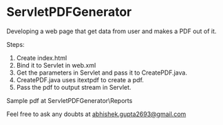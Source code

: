 # ServletPDFGenerator
Developing a web page that get data from user and makes a PDF out of it.

Steps:
1. Create index.html
2. Bind it to Servlet in web.xml
3. Get the parameters in Servlet and pass it to CreatePDF.java.
4. CreatePDF.java uses itextpdf to create a pdf.
5. Pass the pdf to output stream in Servlet.

Sample pdf at ServletPDFGenerator\Reports

Feel free to ask any doubts at abhishek.gupta2693@gmail.com
